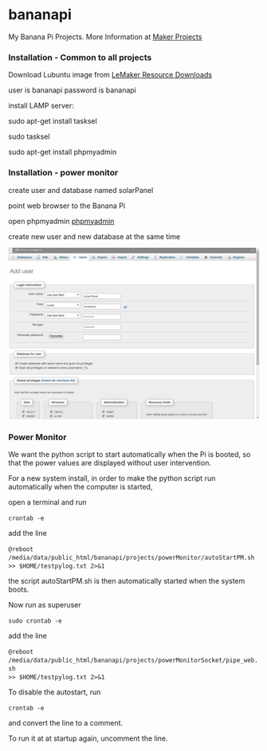 # bananapi

My Banana Pi Projects. More Information at 
<a href="http://kingofprotons.blogspot.com">Maker Projects</a>


<h3>Installation - Common to all projects</h3>

Download Lubuntu image from <a href="http://www.lemaker.org/product-bananapro-resource.html">LeMaker Resource Downloads</a>

user is bananapi
password is bananapi


install LAMP server:

sudo apt-get install tasksel

sudo tasksel




sudo apt-get install phpmyadmin

<h3>Installation - power monitor</h3>

create user and database named solarPanel

point web browser to the Banana Pi

open phpmyadmin
<a href="http://localhost/phpmyadmin">phpmyadmin</a>

create new user and new database at the same time

<img src="phpmyadmin_solarPanel.png" alt="phpmyadmin" style="width:600px;">



<h3>Power Monitor</h3>

We want the python script to start automatically when the Pi is booted, so that the power values are displayed without user intervention.

For a new system install, in order to make the python script run automatically when the computer is started,

open a terminal and run

<code>crontab -e</code>

add the line

<code>@reboot /media/data/public_html/bananapi/projects/powerMonitor/autoStartPM.sh  >> $HOME/testpylog.txt 2>&1</code>

the script autoStartPM.sh is then automatically started when the system boots. 

Now run as superuser

<code>sudo crontab -e</code>

add the line

<code>@reboot /media/data/public_html/bananapi/projects/powerMonitorSocket/pipe_web.sh  >> $HOME/testpylog.txt 2>&1</code>





To disable the autostart, run

<code>crontab -e</code>

and convert the line to a comment.

To run it at at startup again, uncomment the line.







